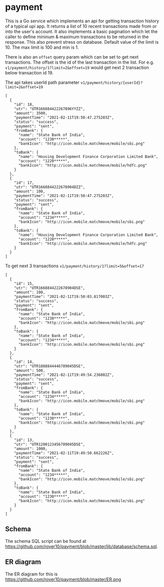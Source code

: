 # payment
This is a Go service which implements an api for getting transaction history of a typical upi app. It returns a list of 10 recent transactions made from or into the user's account. It also implements a basic pagination which let the caller to define mininum & maximum transactions to be returned in the response. This also prevent stress on database. Default value of the  limit is 10. The max limit is 100 and min is 1.

There is also an ``offset`` query param which can be set to get next transactions. The offset is the id of the last transaction in the list.
For e.g. ``v1/payment/history/1?limit=2&offset=19`` would get next 2 transaction below transaction id 19.

The api takes userId path parameter ``v1/payment/history/{userId}?limit=2&offset=19``

```
[
  {
    "id": 18,
    "utr": "UTR166884422267896YYZZ",
    "amount": 3500,
    "paymentTime": "2021-02-11T19:50:47.275203Z",
    "status": "success",
    "payment": "sent",
    "fromBank": {
      "name": "State Bank of India",
      "account": "1230*****",
      "bankIcon": "http://icon.mobile.matchmove/mobile/sbi.png"
    },
    "toBank": {
      "name": "Housing Development Finance Corporation Limited Bank",
      "account": "1220*****",
      "bankIcon": "http://icon.mobile.matchmove/mobile/hdfc.png"
    }
  },
  {
    "id": 17,
    "utr": "UTR1668844222678904DZZ",
    "amount": 100,
    "paymentTime": "2021-02-11T19:50:47.275203Z",
    "status": "success",
    "payment": "sent",
    "fromBank": {
      "name": "State Bank of India",
      "account": "1234*****",
      "bankIcon": "http://icon.mobile.matchmove/mobile/sbi.png"
    },
    "toBank": {
      "name": "Housing Development Finance Corporation Limited Bank",
      "account": "1220*****",
      "bankIcon": "http://icon.mobile.matchmove/mobile/hdfc.png"
    }
  }
]
```

To get next 3 transactions ``v1/payment/history/1?limit=5&offset=17``

```
[
  {
    "id": 15,
    "utr": "UTR1668844222678904DSE",
    "amount": 100,
    "paymentTime": "2021-02-11T19:50:03.817003Z",
    "status": "success",
    "payment": "sent",
    "fromBank": {
      "name": "State Bank of India",
      "account": "1230*****",
      "bankIcon": "http://icon.mobile.matchmove/mobile/sbi.png"
    },
    "toBank": {
      "name": "State Bank of India",
      "account": "1234*****",
      "bankIcon": "http://icon.mobile.matchmove/mobile/sbi.png"
    }
  },
  {
    "id": 14,
    "utr": "UTR1888844446789045DSE",
    "amount": 500,
    "paymentTime": "2021-02-11T19:49:54.236802Z",
    "status": "success",
    "payment": "sent",
    "fromBank": {
      "name": "State Bank of India",
      "account": "1234*****",
      "bankIcon": "http://icon.mobile.matchmove/mobile/sbi.png"
    },
    "toBank": {
      "name": "State Bank of India",
      "account": "1230*****",
      "bankIcon": "http://icon.mobile.matchmove/mobile/sbi.png"
    }
  },
  {
    "id": 13,
    "utr": "UTR1200123456789045DSE",
    "amount": 1000,
    "paymentTime": "2021-02-11T19:49:50.662226Z",
    "status": "success",
    "payment": "sent",
    "fromBank": {
      "name": "State Bank of India",
      "account": "1234*****",
      "bankIcon": "http://icon.mobile.matchmove/mobile/sbi.png"
    },
    "toBank": {
      "name": "State Bank of India",
      "account": "1230*****",
      "bankIcon": "http://icon.mobile.matchmove/mobile/sbi.png"
    }
  }
]
```

## Schema
The schema SQL script can be found at https://github.com/rover10/payment/blob/master/lib/database/schema.sql. 


## ER diagram
The ER diagram for this is   https://github.com/rover10/payment/blob/master/ER.png
 
